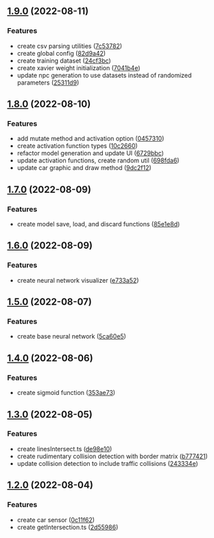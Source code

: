 ## [1.9.0](https://github.com/kito0/self-driving-car/compare/v1.8.0...v1.9.0) (2022-08-11)


### Features

* create csv parsing utilities ([7c53782](https://github.com/kito0/self-driving-car/commit/7c537829ba1d6d11617a766720ef3525a2d0b7b9))
* create global config ([82d9a42](https://github.com/kito0/self-driving-car/commit/82d9a42ef35fbf048ff557bbdab37232364f2cb3))
* create training dataset ([24cf3bc](https://github.com/kito0/self-driving-car/commit/24cf3bcd4d9c2f37e7d910d87f386dbcc2bfc1ac))
* create xavier weight initialization ([7041b4e](https://github.com/kito0/self-driving-car/commit/7041b4eeaa13f663d4d9949e162c91f30d51d0d4))
* update npc generation to use datasets instead of randomized parameters ([25311d9](https://github.com/kito0/self-driving-car/commit/25311d91931c4b47a35a7f62c8d4e92e80e91816))

## [1.8.0](https://github.com/kito0/self-driving-car/compare/v1.7.0...v1.8.0) (2022-08-10)


### Features

* add mutate method and activation option ([0457310](https://github.com/kito0/self-driving-car/commit/0457310bed9d16d9c647f41323ead2718538b1e1))
* create activation function types ([10c2660](https://github.com/kito0/self-driving-car/commit/10c266011a96af008414ea14ef8fc44072c7151f))
* refactor model generation and update UI ([6729bbc](https://github.com/kito0/self-driving-car/commit/6729bbc90d5357255869d81d11c845cc2cd6b5a5))
* update activation functions, create random util ([698fda6](https://github.com/kito0/self-driving-car/commit/698fda634df241c70aaf09bfbeca0091a5e2cd86))
* update car graphic and draw method ([9dc2f12](https://github.com/kito0/self-driving-car/commit/9dc2f1228d7ff1a17209cdd9d51dd20eaa273880))

## [1.7.0](https://github.com/kito0/self-driving-car/compare/v1.6.0...v1.7.0) (2022-08-09)


### Features

* create model save, load, and discard functions ([85e1e8d](https://github.com/kito0/self-driving-car/commit/85e1e8d16466489a36c6cc60194caaaa72063849))

## [1.6.0](https://github.com/kito0/self-driving-car/compare/v1.5.0...v1.6.0) (2022-08-09)


### Features

* create neural network visualizer ([e733a52](https://github.com/kito0/self-driving-car/commit/e733a5273c5f5a59e1a1469a7ed20a02dd419f1e))

## [1.5.0](https://github.com/kito0/self-driving-car/compare/v1.4.0...v1.5.0) (2022-08-07)


### Features

* create base neural network ([5ca60e5](https://github.com/kito0/self-driving-car/commit/5ca60e5145aaf26c2c4a458edefce4f345a24117))

## [1.4.0](https://github.com/kito0/self-driving-car/compare/v1.3.0...v1.4.0) (2022-08-06)


### Features

* create sigmoid function ([353ae73](https://github.com/kito0/self-driving-car/commit/353ae7344e2d2e66887a1561b7717c9e9d56ea75))

## [1.3.0](https://github.com/kito0/self-driving-car/compare/v1.2.0...v1.3.0) (2022-08-05)


### Features

* create linesIntersect.ts ([de98e10](https://github.com/kito0/self-driving-car/commit/de98e10c0fafc50793c73eef91eb1344a25ae89e))
* create rudimentary collision detection with border matrix ([b777421](https://github.com/kito0/self-driving-car/commit/b77742158c1c26a29f305823ead7dca8163b03eb))
* update collision detection to include traffic collisions ([243334e](https://github.com/kito0/self-driving-car/commit/243334e48510c8e2fca533e509101b9e27dd6418))

## [1.2.0](https://github.com/kito0/self-driving-car/compare/v1.1.0...v1.2.0) (2022-08-04)


### Features

* create car sensor ([0c11f62](https://github.com/kito0/self-driving-car/commit/0c11f626bdea9bbab2df23a9526693ae80f9c650))
* create getIntersection.ts ([2d55986](https://github.com/kito0/self-driving-car/commit/2d559867369beb71d5c12b84841efb3bdff08248))
